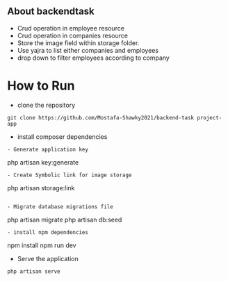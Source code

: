 ## About backendtask

-   Crud operation in employee resource
-   Crud operation in companies resource
-   Store the image field within storage folder.
-   Use yajra to list either companies and employees
-   drop down to filter employees according to company

# How to Run

-   clone the repository

```
git clone https://github.com/Mostafa-Shawky2021/backend-task project-app

```

-   install composer dependencies

```
- Generate application key

```

php artisan key:generate

```
- Create Symbolic link for image storage
```

php artisan storage:link

```

- Migrate database migrations file
```

php artisan migrate
php artisan db:seed

```
- install npm dependencies

```

npm install
npm run dev

-   Serve the application

```
php artisan serve
```
